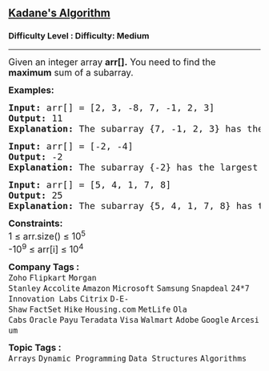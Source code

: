 <h2><a href="https://www.geeksforgeeks.org/problems/kadanes-algorithm-1587115620/1">Kadane's Algorithm</a></h2><h3>Difficulty Level : Difficulty: Medium</h3><hr><div class="problems_problem_content__Xm_eO" style="user-select: auto;"><p style="user-select: auto;"><span style="font-size: 18px; user-select: auto;">Given an integer array <strong style="user-select: auto;">arr[].</strong> You need to find the <strong style="user-select: auto;">maximum</strong> sum of a subarray.<br style="user-select: auto;"></span></p>
<p style="user-select: auto;"><span style="font-size: 18px; user-select: auto;"><strong style="user-select: auto;">Examples:</strong></span></p>
<pre style="user-select: auto;"><span style="font-size: 18px; user-select: auto;"><strong style="user-select: auto;">Input: </strong></span><span style="font-size: 18px; user-select: auto;">arr[] = [2, 3, -8, 7, -1, 2, 3]</span><span style="font-size: 18px; user-select: auto;">
<strong style="user-select: auto;">Output: </strong>11<strong style="user-select: auto;">
Explanation: </strong>The subarray {7, -1, 2, 3} has the largest sum 11.</span>
</pre>
<pre style="user-select: auto;"><span style="font-size: 18px; user-select: auto;"><strong style="user-select: auto;">Input: </strong></span><span style="font-size: 18px; user-select: auto;">arr[] = [-2, -4]</span><span style="font-size: 18px; user-select: auto;">
<strong style="user-select: auto;">Output: </strong>-2<strong style="user-select: auto;">
Explanation: </strong>The subarray {-2} has the largest sum -2.</span></pre>
<pre style="user-select: auto;"><span style="font-size: 18px; user-select: auto;"><strong style="user-select: auto;">Input: </strong></span><span style="font-size: 18px; user-select: auto;">arr[] = [5, 4, 1, 7, 8]</span><span style="font-size: 18px; user-select: auto;">
<strong style="user-select: auto;">Output: </strong>25<strong style="user-select: auto;">
Explanation: </strong>The subarray {5, 4, 1, 7, 8} has the largest sum 25.</span></pre>
<p style="user-select: auto;"><span style="font-size: 18px; user-select: auto;"><strong style="user-select: auto;">Constraints:<br style="user-select: auto;"></strong>1 ≤ arr.size() ≤ 10<sup style="user-select: auto;">5</sup><strong style="user-select: auto;"><br style="user-select: auto;"></strong></span><span style="font-size: 18px; user-select: auto;">-10<sup style="user-select: auto;">9</sup> ≤ arr[i] ≤ 10<sup style="user-select: auto;">4</sup></span></p></div><p><span style=font-size:18px><strong>Company Tags : </strong><br><code>Zoho</code>&nbsp;<code>Flipkart</code>&nbsp;<code>Morgan Stanley</code>&nbsp;<code>Accolite</code>&nbsp;<code>Amazon</code>&nbsp;<code>Microsoft</code>&nbsp;<code>Samsung</code>&nbsp;<code>Snapdeal</code>&nbsp;<code>24*7 Innovation Labs</code>&nbsp;<code>Citrix</code>&nbsp;<code>D-E-Shaw</code>&nbsp;<code>FactSet</code>&nbsp;<code>Hike</code>&nbsp;<code>Housing.com</code>&nbsp;<code>MetLife</code>&nbsp;<code>Ola Cabs</code>&nbsp;<code>Oracle</code>&nbsp;<code>Payu</code>&nbsp;<code>Teradata</code>&nbsp;<code>Visa</code>&nbsp;<code>Walmart</code>&nbsp;<code>Adobe</code>&nbsp;<code>Google</code>&nbsp;<code>Arcesium</code>&nbsp;<br><p><span style=font-size:18px><strong>Topic Tags : </strong><br><code>Arrays</code>&nbsp;<code>Dynamic Programming</code>&nbsp;<code>Data Structures</code>&nbsp;<code>Algorithms</code>&nbsp;